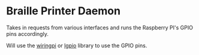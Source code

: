 # Braille Printer Daemon

Takes in requests from various interfaces and runs the Raspberry PI's GPIO pins
accordingly.

Will use the [wiringpi](https://github.com/WiringPi/WiringPi) or [lgpio](https://abyz.me.uk/lg/lgpio.html) library to use the GPIO pins.

